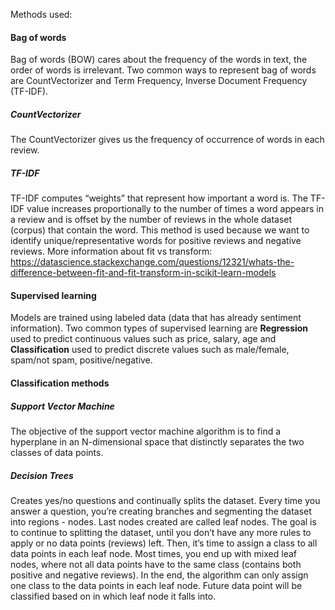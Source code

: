 Methods used: 
#### Bag of words
Bag of words (BOW) cares about the frequency of the words in text, the order of words is irrelevant.
Two common ways to represent bag of words are CountVectorizer and Term Frequency, Inverse Document Frequency (TF-IDF). 
##### CountVectorizer
The CountVectorizer gives us the frequency of occurrence of words in each review. 
##### TF-IDF 
TF-IDF computes “weights” that represent how important a word is. The TF-IDF value increases proportionally to the 
number of times a word appears in a review and is offset by the number of reviews in the whole dataset (corpus) that 
contain the word. This method is used because we want to identify unique/representative words for positive reviews and 
negative reviews. More information about fit vs transform: 
https://datascience.stackexchange.com/questions/12321/whats-the-difference-between-fit-and-fit-transform-in-scikit-learn-models

#### Supervised learning
Models are trained using labeled data (data that has already sentiment information).
Two common types of supervised learning are **Regression** used to predict continuous values such as price, salary, age 
and **Classification** used to predict discrete values such as male/female, spam/not spam, positive/negative.

#### Classification methods
##### Support Vector Machine
The objective of the support vector machine algorithm is to find a hyperplane in an N-dimensional space that distinctly 
separates the two classes of data points.
##### Decision Trees
Creates yes/no questions and continually splits the dataset. Every time you answer a question, you’re creating branches 
and segmenting the dataset into regions - nodes. Last nodes created are called leaf nodes. The goal is to continue to 
splitting the dataset, until you don’t have any more rules to apply or no data points (reviews) left. Then, it’s time 
to assign a class to all data points in each leaf node. Most times, you end up with mixed leaf nodes, where not all 
data points have to the same class (contains both positive and negative reviews).
In the end, the algorithm can only assign one class to the data points in each leaf node. Future data point will be 
classified based on in which leaf node it falls into.
